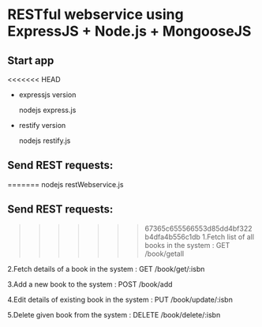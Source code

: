 # RESTful webservice using ExpressJS + Node.js + MongooseJS

## Start app
<<<<<<< HEAD
* expressjs version

  nodejs express.js
  
* restify version

  nodejs restify.js
  

## Send REST requests:

=======
nodejs restWebservice.js

## Send REST requests:

>>>>>>> 67365c655566553d85dd4bf322b4dfa4b556c1db
 1.Fetch list of all books in the system : GET /book/getall
 
 2.Fetch details of a book in the system : GET /book/get/:isbn
 
 3.Add a new book to the system : POST /book/add
 
 4.Edit details of existing book in the system : PUT /book/update/:isbn
 
 5.Delete given book from the system : DELETE /book/delete/:isbn

